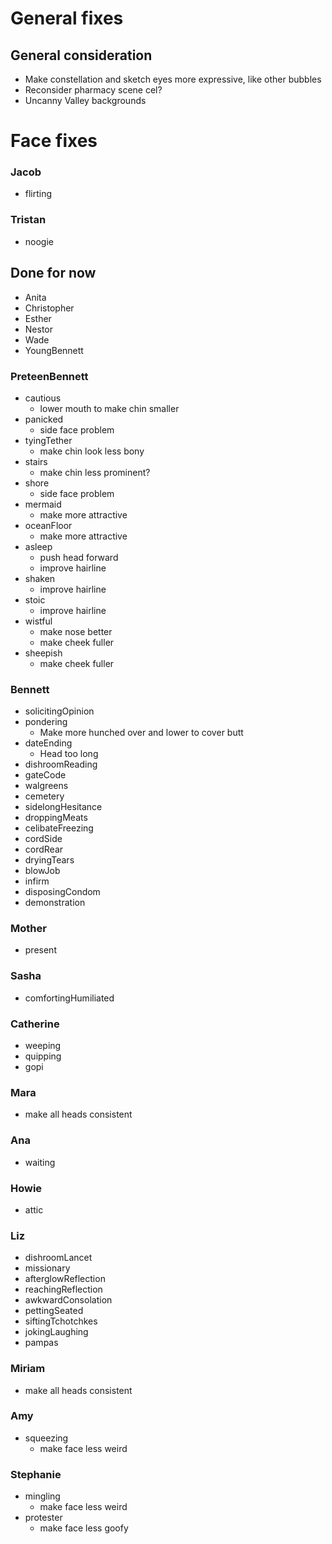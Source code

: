 # General fixes

## General consideration
* Make constellation and sketch eyes more expressive, like other bubbles
* Reconsider pharmacy scene cel?
* Uncanny Valley backgrounds

# Face fixes

### Jacob
* flirting

### Tristan
* noogie

## Done for now
* Anita
* Christopher
* Esther
* Nestor
* Wade
* YoungBennett

### PreteenBennett
* cautious
    * lower mouth to make chin smaller
* panicked
    * side face problem
* tyingTether
    * make chin look less bony
* stairs
    * make chin less prominent?
* shore
    * side face problem
* mermaid
    * make more attractive
* oceanFloor
    * make more attractive
* asleep
    * push head forward
    * improve hairline
* shaken
    * improve hairline
* stoic
    * improve hairline
* wistful
    * make nose better
    * make cheek fuller
* sheepish
    * make cheek fuller

### Bennett
* solicitingOpinion
* pondering
    * Make more hunched over and lower to cover butt
* dateEnding
    * Head too long
* dishroomReading
* gateCode
* walgreens
* cemetery
* sidelongHesitance
* droppingMeats
* celibateFreezing
* cordSide
* cordRear
* dryingTears
* blowJob
* infirm
* disposingCondom
* demonstration

### Mother
* present

### Sasha
* comfortingHumiliated

### Catherine
* weeping
* quipping
* gopi

### Mara
* make all heads consistent


### Ana
* waiting

### Howie
* attic

### Liz
* dishroomLancet
* missionary
* afterglowReflection
* reachingReflection
* awkwardConsolation
* pettingSeated
* siftingTchotchkes
* jokingLaughing
* pampas

### Miriam
* make all heads consistent

### Amy
* squeezing
    * make face less weird

### Stephanie
* mingling
    * make face less weird
* protester
    * make face less goofy